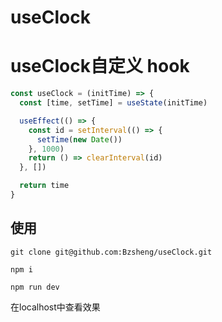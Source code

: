 # useClock


# useClock自定义 hook

``` js
const useClock = (initTime) => {
  const [time, setTime] = useState(initTime)

  useEffect(() => {
    const id = setInterval(() => {
      setTime(new Date())
    }, 1000)
    return () => clearInterval(id)
  }, [])

  return time
}
```

## 使用

``` shell
git clone git@github.com:Bzsheng/useClock.git

npm i

npm run dev
```

在localhost中查看效果
